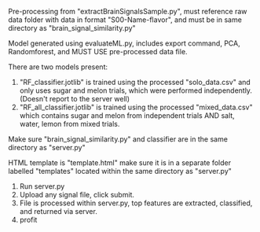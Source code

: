 Pre-processing from "extractBrainSignalsSample.py", must reference raw data folder with data in format "S00-Name-flavor", and must be in same directory as "brain_signal_similarity.py"

Model generated using evaluateML.py, includes export command, PCA, Randomforest, and MUST USE pre-processed data file. 

There are two models present: 
1) "RF_classifier.jotlib" is trained using the processed "solo_data.csv" and only uses sugar and melon trials, which were performed independently. (Doesn't report to the server well)
2) "RF_all_classifier.jotlib" is trained using the processed "mixed_data.csv" which contains sugar and melon from independent trials AND salt, water, lemon from mixed trials. 

Make sure "brain_signal_similarity.py" and classifier are in the same directory as "server.py"

HTML template is "template.html" make sure it is in a separate folder labelled "templates" located within the same directory as "server.py"

1) Run server.py
2) Upload any signal file, click submit.
3) File is processed within server.py, top features are extracted, classified, and returned via server.
4) profit
